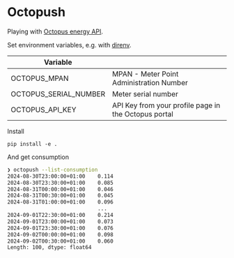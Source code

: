 # Octopush

Playing with [Octopus energy API](https://developer.octopus.energy/rest/reference).

Set environment variables, e.g. with [direnv](https://direnv.net/).

| Variable              |                                                      |
| --------------------- | ---------------------------------------------------- |
| OCTOPUS_MPAN          | MPAN - Meter Point Administration Number             |
| OCTOPUS_SERIAL_NUMBER | Meter serial number                                  |
| OCTOPUS_API_KEY       | API Key from your profile page in the Octopus portal |

Install

    pip install -e .

And get consumption

```sh
❯ octopush --list-consumption
2024-08-30T23:00:00+01:00    0.114
2024-08-30T23:30:00+01:00    0.085
2024-08-31T00:00:00+01:00    0.046
2024-08-31T00:30:00+01:00    0.045
2024-08-31T01:00:00+01:00    0.096
                             ...
2024-09-01T22:30:00+01:00    0.214
2024-09-01T23:00:00+01:00    0.073
2024-09-01T23:30:00+01:00    0.076
2024-09-02T00:00:00+01:00    0.098
2024-09-02T00:30:00+01:00    0.060
Length: 100, dtype: float64
```
